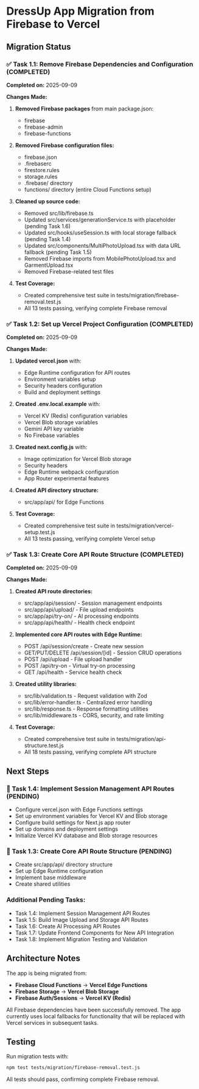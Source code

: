 # DressUp App Migration from Firebase to Vercel

## Migration Status

### ✅ Task 1.1: Remove Firebase Dependencies and Configuration (COMPLETED)

**Completed on:** 2025-09-09

**Changes Made:**
1. **Removed Firebase packages** from main package.json:
   - firebase
   - firebase-admin  
   - firebase-functions

2. **Removed Firebase configuration files:**
   - firebase.json
   - .firebaserc
   - firestore.rules
   - storage.rules
   - .firebase/ directory
   - functions/ directory (entire Cloud Functions setup)

3. **Cleaned up source code:**
   - Removed src/lib/firebase.ts
   - Updated src/services/generationService.ts with placeholder (pending Task 1.6)
   - Updated src/hooks/useSession.ts with local storage fallback (pending Task 1.4)
   - Updated src/components/MultiPhotoUpload.tsx with data URL fallback (pending Task 1.5)
   - Removed Firebase imports from MobilePhotoUpload.tsx and GarmentUpload.tsx
   - Removed Firebase-related test files

4. **Test Coverage:**
   - Created comprehensive test suite in tests/migration/firebase-removal.test.js
   - All 13 tests passing, verifying complete Firebase removal

### ✅ Task 1.2: Set up Vercel Project Configuration (COMPLETED)

**Completed on:** 2025-09-09

**Changes Made:**
1. **Updated vercel.json** with:
   - Edge Runtime configuration for API routes
   - Environment variables setup
   - Security headers configuration
   - Build and deployment settings

2. **Created .env.local.example** with:
   - Vercel KV (Redis) configuration variables
   - Vercel Blob storage variables
   - Gemini API key variable
   - No Firebase variables

3. **Created next.config.js** with:
   - Image optimization for Vercel Blob storage
   - Security headers
   - Edge Runtime webpack configuration
   - App Router experimental features

4. **Created API directory structure:**
   - src/app/api/ for Edge Functions

5. **Test Coverage:**
   - Created comprehensive test suite in tests/migration/vercel-setup.test.js
   - All 13 tests passing, verifying complete Vercel setup

### ✅ Task 1.3: Create Core API Route Structure (COMPLETED)

**Completed on:** 2025-09-09

**Changes Made:**
1. **Created API route directories:**
   - src/app/api/session/ - Session management endpoints
   - src/app/api/upload/ - File upload endpoints
   - src/app/api/try-on/ - AI processing endpoints
   - src/app/api/health/ - Health check endpoint

2. **Implemented core API routes with Edge Runtime:**
   - POST /api/session/create - Create new session
   - GET/PUT/DELETE /api/session/[id] - Session CRUD operations
   - POST /api/upload - File upload handler
   - POST /api/try-on - Virtual try-on processing
   - GET /api/health - Service health check

3. **Created utility libraries:**
   - src/lib/validation.ts - Request validation with Zod
   - src/lib/error-handler.ts - Centralized error handling
   - src/lib/response.ts - Response formatting utilities
   - src/lib/middleware.ts - CORS, security, and rate limiting

4. **Test Coverage:**
   - Created comprehensive test suite in tests/migration/api-structure.test.js
   - All 18 tests passing, verifying complete API structure

## Next Steps

### 🔄 Task 1.4: Implement Session Management API Routes (PENDING)
- Configure vercel.json with Edge Functions settings
- Set up environment variables for Vercel KV and Blob storage
- Configure build settings for Next.js app router
- Set up domains and deployment settings
- Initialize Vercel KV database and Blob storage resources

### 📝 Task 1.3: Create Core API Route Structure (PENDING)
- Create src/app/api/ directory structure
- Set up Edge Runtime configuration
- Implement base middleware
- Create shared utilities

### Additional Pending Tasks:
- Task 1.4: Implement Session Management API Routes
- Task 1.5: Build Image Upload and Storage API Routes  
- Task 1.6: Create AI Processing API Routes
- Task 1.7: Update Frontend Components for New API Integration
- Task 1.8: Implement Migration Testing and Validation

## Architecture Notes

The app is being migrated from:
- **Firebase Cloud Functions** → **Vercel Edge Functions**
- **Firebase Storage** → **Vercel Blob Storage**
- **Firebase Auth/Sessions** → **Vercel KV (Redis)**

All Firebase dependencies have been successfully removed. The app currently uses local fallbacks for functionality that will be replaced with Vercel services in subsequent tasks.

## Testing

Run migration tests with:
```bash
npm test tests/migration/firebase-removal.test.js
```

All tests should pass, confirming complete Firebase removal.
